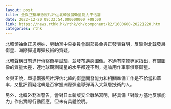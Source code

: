 ```yaml
---
layout: post
title: 金與正稱單憑照片評估北韓發展衛星能力不恰當
date: 2022-12-20 09:33:54.000000000 +08:00
link: https://news.rthk.hk/rthk/ch/component/k2/1680600-20221220.htm
categories: rthk
---
```


北韓領袖金正恩胞妹、勞動黨中央委員會副部長金與正發表聲明，反駁對北韓發展衛星、洲際彈道導彈技術的質疑。

北韓聲稱日前進行偵察衛星試驗，並發布遙感圖像。不過有南韓專家指出，有關圖像的質量太差，連地球觀測衛星的水平都達不到，遑論用作軍事偵察衛星。

金與正說，單憑兩張照片評估北韓的衛星開發能力和相關準備工作是不恰當和草率，又批評質疑北韓是否掌握洲際彈道導彈再入大氣層技術的人。

另外，北韓外務省警告，會對日本新版安全戰略寫明，將具備「對敵方基地反擊能力」作出實際行動回應，但未有具體說明。
